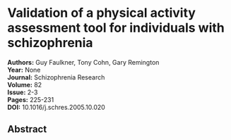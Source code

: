 # Validation of a physical activity assessment tool for individuals with schizophrenia

**Authors:** Guy Faulkner, Tony Cohn, Gary Remington  
**Year:** None  
**Journal:** Schizophrenia Research  
**Volume:** 82  
**Issue:** 2-3  
**Pages:** 225-231  
**DOI:** 10.1016/j.schres.2005.10.020  

## Abstract


